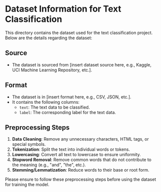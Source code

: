 # Dataset Information for Text Classification

This directory contains the dataset used for the text classification project. Below are the details regarding the dataset:

## Source
- The dataset is sourced from [insert dataset source here, e.g., Kaggle, UCI Machine Learning Repository, etc.].

## Format
- The dataset is in [insert format here, e.g., CSV, JSON, etc.].
- It contains the following columns:
  - `text`: The text data to be classified.
  - `label`: The corresponding label for the text data.

## Preprocessing Steps
1. **Data Cleaning**: Remove any unnecessary characters, HTML tags, or special symbols.
2. **Tokenization**: Split the text into individual words or tokens.
3. **Lowercasing**: Convert all text to lowercase to ensure uniformity.
4. **Stopword Removal**: Remove common words that do not contribute to the meaning (e.g., "and", "the", etc.).
5. **Stemming/Lemmatization**: Reduce words to their base or root form.

Please ensure to follow these preprocessing steps before using the dataset for training the model.